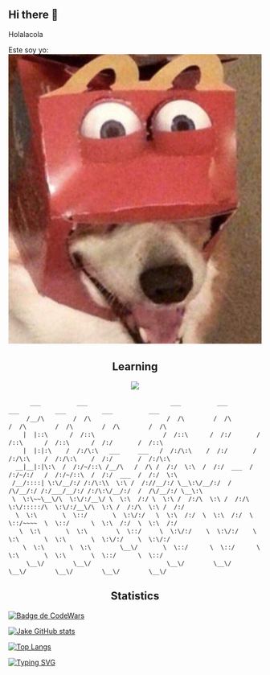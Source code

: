 ## Hi there 👋


Holalacola

Este soy yo:
![ImagenPerro](./imagenes/perro.jpg)


<h2 align='center'>Learning</h2>

<p align="center">
  <a href="https://skillicons.dev">
    <img src="https://skillicons.dev/icons?i=git,php,bash,windows"/>
  </a>
</p>

```
      ___          ___                       ___          ___          ___          ___          ___          ___     
     /__/\        /  /\                     /  /\        /  /\        /  /\        /  /\        /  /\        /  /\    
    |  |::\      /  /::\                   /  /::\      /  /:/       /  /::\      /  /::\      /  /:/       /  /::\   
    |  |:|:\    /  /:/\:\   ___     ___   /  /:/\:\    /  /:/       /  /:/\:\    /  /:/\:\    /  /:/       /  /:/\:\  
  __|__|:|\:\  /  /:/~/::\ /__/\   /  /\ /  /:/  \:\  /  /:/  ___  /  /:/~/:/   /  /:/~/::\  /  /:/  ___  /  /:/  \:\ 
 /__/::::| \:\/__/:/ /:/\:\\  \:\ /  /://__/:/ \__\:\/__/:/  /  /\/__/:/ /:/___/__/:/ /:/\:\/__/:/  /  /\/__/:/ \__\:\
 \  \:\~~\__\/\  \:\/:/__\/ \  \:\  /:/ \  \:\ /  /:/\  \:\ /  /:/\  \:\/:::::/\  \:\/:/__\/\  \:\ /  /:/\  \:\ /  /:/
  \  \:\       \  \::/       \  \:\/:/   \  \:\  /:/  \  \:\  /:/  \  \::/~~~~  \  \::/      \  \:\  /:/  \  \:\  /:/ 
   \  \:\       \  \:\        \  \::/     \  \:\/:/    \  \:\/:/    \  \:\       \  \:\       \  \:\/:/    \  \:\/:/  
    \  \:\       \  \:\        \__\/       \  \::/      \  \::/      \  \:\       \  \:\       \  \::/      \  \::/   
     \__\/        \__\/                     \__\/        \__\/        \__\/        \__\/        \__\/        \__\/    
```

<h2 align="center"> Statistics </h2>
<a href="https://github.com/anuraghazra/github-readme-stats">

 ![Badge de CodeWars](https://www.codewars.com/users/Malocraco/badges/small)

[![Jake GitHub stats](https://github-readme-stats.vercel.app/api?username=Malocraco&theme=tokyonight)](https://github.com/Malocraco/github-readme-stats)
  
  
[![Top Langs](https://github-readme-stats.vercel.app/api/top-langs/?username=Malocraco&layout=compact&theme=tokyonight)](https://github.com/Malocraco)

[![Typing SVG](https://readme-typing-svg.herokuapp.com?font=Fira+Code&pause=1000&color=F71D23&background=FF939300&vCenter=true&multiline=true&width=450&lines=-------------------------------------)](https://git.io/typing-svg)

